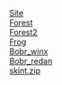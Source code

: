 <a href="https://lemon4ik6484.github.io/for_my_server/">Site</a><br>
<a href="https://lemon4ik6484.github.io/for_my_server/12.jpg">Forest</a><br>
<a href="https://lemon4ik6484.github.io/for_my_server/52.jpg">Forest2</a><br>
<a href="https://lemon4ik6484.github.io/for_my_server/downloadfile.png">Frog</a><br>
<a href="https://lemon4ik6484.github.io/for_my_server/Бобринкс.png">Bobr_winx</a><br>
<a href="https://lemon4ik6484.github.io/for_my_server/ЧВК%20курва.png">Bobr_redan</a><br>
<a href="https://lemon4ik6484.github.io/for_my_server/">skint.zip</a><br>
<a href=""></a><br>
<a href=""></a><br>
<a href=""></a><br>
